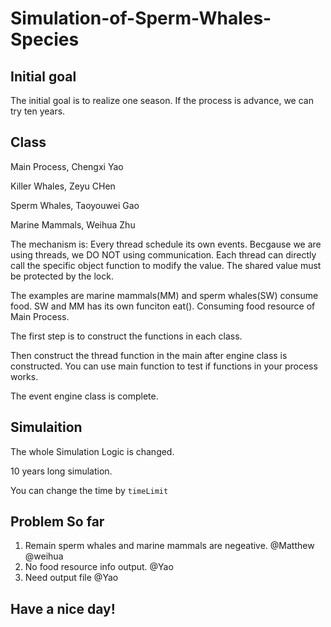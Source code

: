 # Simulation-of-Sperm-Whales-Species

## Initial goal
The initial goal is to realize one season. If the process is advance, we can try ten years.

## Class
Main Process, Chengxi Yao

Killer Whales, Zeyu CHen

Sperm Whales, Taoyouwei Gao

Marine Mammals, Weihua Zhu

The mechanism is:
Every thread schedule its own events. Becgause we are using threads, we DO NOT using communication. Each thread can 
directly call the specific object function to modify the value. The shared value must be protected by the lock.

The examples are marine mammals(MM) and sperm whales(SW) consume food. SW and MM has its own funciton eat(). Consuming
food resource of Main Process.

The first step is to construct the functions in each class.

Then construct the thread function in the main after engine class is constructed. You can use main function to test if 
functions in your process works.

The event engine class is complete.

## Simulaition

The whole Simulation Logic is changed.

10 years long simulation. 

You can change the time by `timeLimit`

## Problem So far

1. Remain sperm whales and marine mammals are negeative. @Matthew @weihua
2. No food resource info output. @Yao
3. Need output file @Yao

## Have a nice day!

